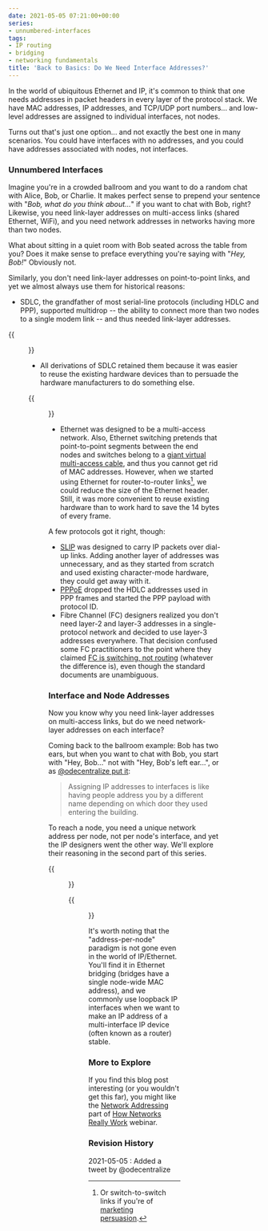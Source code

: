 ```yaml
---
date: 2021-05-05 07:21:00+00:00
series:
- unnumbered-interfaces
tags:
- IP routing
- bridging
- networking fundamentals
title: 'Back to Basics: Do We Need Interface Addresses?'
---
```

In the world of ubiquitous Ethernet and IP, it's common to think that one needs addresses in packet headers in every layer of the protocol stack. We have MAC addresses, IP addresses, and TCP/UDP port numbers... and low-level addresses are assigned to individual interfaces, not nodes.

Turns out that's just one option... and not exactly the best one in many scenarios. You could have interfaces with no addresses, and you could have addresses associated with nodes, not interfaces.
<!--more-->
### Unnumbered Interfaces

Imagine you're in a crowded ballroom and you want to do a random chat with Alice, Bob, or Charlie. It makes perfect sense to prepend your sentence with "*Bob, what do you think about...*" if you want to chat with Bob, right? Likewise, you need link-layer addresses on multi-access links (shared Ethernet, WiFi), and you need network addresses in networks having more than two nodes.

What about sitting in a quiet room with Bob seated across the table from you? Does it make sense to preface everything you're saying with "*Hey, Bob!*" Obviously not. 

Similarly, you don't need link-layer addresses on point-to-point links, and yet we almost always use them for historical reasons:

* SDLC, the grandfather of most serial-line protocols (including HDLC and PPP), supported multidrop -- the ability to connect more than two nodes to a single modem link -- and thus needed link-layer addresses. 

{{<figure src="/2021/05/Addr-Multidrop.png" caption="Multidrop is still used on cable and PON networks">}}

* All derivations of SDLC retained them because it was easier to reuse the existing hardware devices than to persuade the hardware manufacturers to do something else.

{{<figure src="/2021/05/Addr-PPP-Frame.png" caption="Every PPP frame includes an unnecessary _broadcast_ destination address">}}

* Ethernet was designed to be a multi-access network. Also, Ethernet switching pretends that point-to-point segments between the end nodes and switches belong to a [giant virtual multi-access cable](/2015/02/lets-get-rid-of-thick-yellow-cable/), and thus you cannot get rid of MAC addresses. However, when we started using Ethernet for router-to-router links[^1], we could reduce the size of the Ethernet header. Still, it was more convenient to reuse existing hardware than to work hard to save the 14 bytes of every frame.

[^1]: Or switch-to-switch links if you're of [marketing persuasion](/2011/02/how-did-we-ever-get-into-this-switching/).

A few protocols got it right, though:

* [SLIP](https://en.wikipedia.org/wiki/Serial_Line_Internet_Protocol) was designed to carry IP packets over dial-up links. Adding another layer of addresses was unnecessary, and as they started from scratch and used existing character-mode hardware, they could get away with it.
* [PPPoE](https://en.wikipedia.org/wiki/Point-to-Point_Protocol_over_Ethernet) dropped the HDLC addresses used in PPP frames and started the PPP payload with protocol ID.
* Fibre Channel (FC) designers realized you don't need layer-2 and layer-3 addresses in a single-protocol network and decided to use layer-3 addresses everywhere. That decision confused some FC practitioners to the point where they claimed [FC is switching, not routing](/2011/07/is-fibre-channel-switching-bridging-or/) (whatever the difference is), even though the standard documents are unambiguous.

### Interface and Node Addresses

Now you know why you need link-layer addresses on multi-access links, but do we need network-layer addresses on each interface?

Coming back to the ballroom example: Bob has two ears, but when you want to chat with Bob, you start with "Hey, Bob..."  not with "Hey, Bob's left ear...", or as [@odecentralize put it](https://twitter.com/ODecentralize/status/1389951805757575170): 

> Assigning IP addresses to interfaces is like having people address you by a different name depending on which door they used entering the building.

To reach a node, you need a unique network address per node, not per node's interface, and yet the IP designers went the other way. We'll explore their reasoning in the second part of this series.

{{<figure src="/2021/05/Addr-ifaddr.png" caption="An IP node has to use a different IP address on every interface">}}

{{<figure src="/2021/05/Addr-CLNS.png" caption="A CLNS node has a single address, regardless of how many interfaces it has">}}

It's worth noting that the "address-per-node" paradigm is not gone even in the world of IP/Ethernet. You'll find it in Ethernet bridging (bridges have a single node-wide MAC address), and we commonly use loopback IP interfaces when we want to make an IP address of a multi-interface IP device (often known as a router) stable.

### More to Explore

If you find this blog post interesting (or you wouldn't get this far), you might like the [Network Addressing](https://my.ipspace.net/bin/list?id=Net101#ADDR) part of [How Networks Really Work](https://www.ipspace.net/How_Networks_Really_Work) webinar.

### Revision History

2021-05-05
: Added a tweet by @odecentralize
